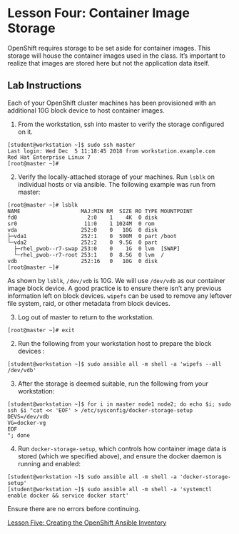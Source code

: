 # Lesson Four: Container Image Storage

OpenShift requires storage to be set aside for container images. This storage will house the container images used in the class. It’s important to realize that images are stored here but not the application data itself.

## Lab Instructions

Each of your OpenShift cluster machines has been provisioned with an additional 10G block device to host container images. 

1. From the workstation, ssh into master to verify the storage configured on it.
```
[student@workstation ~]$ sudo ssh master
Last login: Wed Dec  5 11:18:45 2018 from workstation.example.com
Red Hat Enterprise Linux 7
[root@master ~]#
```

2. Verify the locally-attached storage of your machines. Run `lsblk` on individual hosts or via ansible. The following example was run from master:

```
[root@master ~]# lsblk
NAME                   MAJ:MIN RM  SIZE RO TYPE MOUNTPOINT
fd0                      2:0    1    4K  0 disk
sr0                     11:0    1 1024M  0 rom  
vda                    252:0    0   10G  0 disk
├─vda1                 252:1    0  500M  0 part /boot
└─vda2                 252:2    0  9.5G  0 part
  ├─rhel_pwob--r7-swap 253:0    0    1G  0 lvm  [SWAP]
  └─rhel_pwob--r7-root 253:1    0  8.5G  0 lvm  /
vdb                    252:16   0   10G  0 disk
[root@master ~]#
```

As shown by `lsblk`, `/dev/vdb` is 10G. We will use `/dev/vdb` as our container image block device. A good practice is to ensure there isn’t any previous information left on block devices. `wipefs` can be used to remove any leftover file system, raid, or other metadata from block devices.

3. Log out of master to return to the workstation.
```
[root@master ~]# exit
```

2. Run the following from your workstation host to prepare the block devices :
```
[student@workstation ~]$ sudo ansible all -m shell -a 'wipefs --all /dev/vdb'
```

3. After the storage is deemed suitable, run the following from your workstation:
```
[student@workstation ~]$ for i in master node1 node2; do echo $i; sudo ssh $i "cat << 'EOF' > /etc/sysconfig/docker-storage-setup
DEVS=/dev/vdb
VG=docker-vg
EOF
"; done
```

4. Run `docker-storage-setup`, which controls how container image data is stored (which we specified above), and ensure the docker daemon is running and enabled:
```
[student@workstation ~]$ sudo ansible all -m shell -a 'docker-storage-setup'
[student@workstation ~]$ sudo ansible all -m shell -a 'systemctl enable docker && service docker start'
```
Ensure there are no errors before continuing.

[Lesson Five: Creating the OpenShift Ansible Inventory](05-lesson-create_inventory.md)
